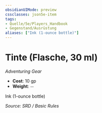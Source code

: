 ```yaml
---
obsidianUIMode: preview
cssclasses: json5e-item
tags:
- Quelle/5e/Players_Handbook
- Gegenstand/Ausrüstung
aliases: ["Ink (1-ounce bottle)"]
---
```

# Tinte (Flasche, 30 ml)
*Adventuring Gear*  

- **Cost**: 10 gp
- **Weight**: ⏤

Ink (1-ounce bottle)

*Source: SRD / Basic Rules*